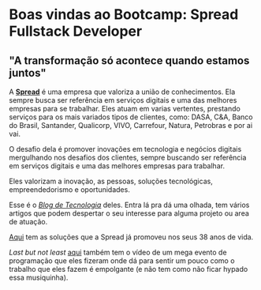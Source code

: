 # Boas vindas ao Bootcamp: Spread Fullstack Developer

## "A transformação só acontece quando estamos juntos"

A [**Spread**](https://spread.com.br/?gclid=Cj0KCQjw06OTBhC_ARIsAAU1yOXrKc896pbH182Neb_L1eqzPCDcZG1e3GRV_diqcxVrDdmVqI8RiWwaAtu1EALw_wcB) é uma empresa que valoriza a união de conhecimentos. Ela sempre busca ser referência em serviços digitais e uma das melhores empresas para se trabalhar.
Eles atuam em varias vertentes, prestando serviços para os mais variados tipos de clientes, como: DASA, C&A, Banco do Brasil, Santander, Qualicorp, VIVO, Carrefour, Natura, Petrobras e por ai vai.

O desafio dela é promover inovações em tecnologia e negócios digitais mergulhando nos desafios dos clientes, sempre buscando ser referência em serviços digitais e uma das melhores empresas para trabalhar.

Eles valorizam a inovação, as pessoas, soluções tecnológicas, empreendedorismo e oportunidades.

Esse é o _[Blog de Tecnologia](https://spread.com.br/blog-conteudos-de-tecnologia/)_ deles. Entra lá pra dá uma olhada, tem vários artigos que podem despertar o seu interesse para alguma projeto ou area de atuação.

[Aqui](https://spread.com.br/#solucoes) tem as soluções que a Spread já promoveu nos seus 38 anos de vida.


_Last but not least_ [aqui](https://www.youtube.com/watch?v=F0jjo1RnZxA) também tem o vídeo de um mega evento de programação que eles fizeram onde dá para sentir um pouco como o trabalho que eles fazem é empolgante (e não tem como não ficar hypado essa musiquinha).
